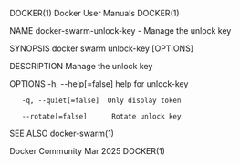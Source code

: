 DOCKER(1)							      Docker User Manuals							     DOCKER(1)

NAME
       docker-swarm-unlock-key - Manage the unlock key

SYNOPSIS
       docker swarm unlock-key [OPTIONS]

DESCRIPTION
       Manage the unlock key

OPTIONS
       -h, --help[=false]      help for unlock-key

       -q, --quiet[=false]	Only display token

       --rotate[=false]	     Rotate unlock key

SEE ALSO
       docker-swarm(1)

Docker Community							   Mar 2025								     DOCKER(1)
